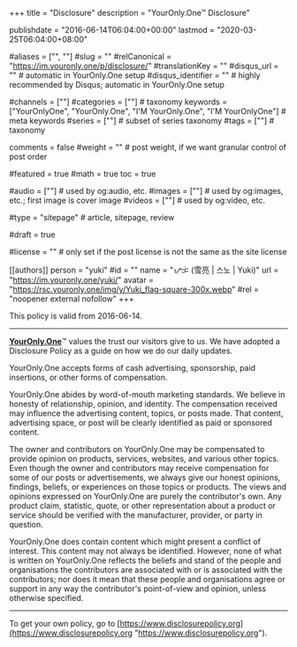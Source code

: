 +++
title = "Disclosure"
description = "YourOnly.One™ Disclosure"

publishdate = "2016-06-14T06:04:00+00:00"
lastmod = "2020-03-25T06:04:00+08:00"

#aliases = ["", ""]
#slug = ""
#relCanonical = "https://im.youronly.one/p/disclosure/"
#translationKey = ""
#disqus_url = ""                                                    # automatic in YourOnly.One setup
#disqus_identifier = ""                                             # highly recommended by Disqus; automatic in YourOnly.One setup

#channels = [""]
#categories = [""]                                                   # taxonomy
keywords = ["YourOnlyOne", "YourOnly.One", "I'M YourOnly.One", "I'M YourOnlyOne"]                                                     # meta keywords
#series = [""]                                                       # subset of series taxonomy
#tags = [""]                                                         # taxonomy

comments = false
#weight = ""                                                        # post weight, if we want granular control of post order

#featured = true
#math = true
toc = true

#audio = [""]                                                        # used by og:audio, etc.
#images = [""]                                                       # used by og:images, etc.; first image is cover image
#videos = [""]                                                       # used by og:video, etc.

#type = "sitepage"                                                           # article, sitepage, review

#draft = true

#license = ""                                                       # only set if the post license is not the same as the site license

[[authors]]
  person = "yuki"
  #id = ""
  name = "ᜌᜓᜃᜒ (雪亮 | 스노 | Yuki)"
  url = "https://im.youronly.one/yuki/"
  avatar = "https://rsc.youronly.one/img/y/Yuki_flag-square-300x.webp"
  #rel = "noopener external nofollow"
+++

This policy is valid from 2016-06-14.

---

**[YourOnly.One](https://youronly.one "YourOnly.One")**™ values the trust our visitors give to us. We have adopted a Disclosure Policy as a guide on how we do our daily updates.

YourOnly.One accepts forms of cash advertising, sponsorship, paid insertions, or other forms of compensation.

YourOnly.One abides by word-of-mouth marketing standards. We believe in honesty of relationship, opinion, and identity. The compensation received may influence the advertising content, topics, or posts made. That content, advertising space, or post will be clearly identified as paid or sponsored content.

The owner and contributors on YourOnly.One may be compensated to provide opinion on products, services, websites, and various other topics. Even though the owner and contributors may receive compensation for some of our posts or advertisements, we always give our honest opinions, findings, beliefs, or experiences on those topics or products. The views and opinions expressed on YourOnly.One are purely the contributor's own. Any product claim, statistic, quote, or other representation about a product or service should be verified with the manufacturer, provider, or party in question.

YourOnly.One does contain content which might present a conflict of interest. This content may not always be identified. However, none of what is written on YourOnly.One reflects the beliefs and stand of the people and organisations the contributors are associated with or is associated with the contributors; nor does it mean that these people and organisations agree or support in any way the contributor's point-of-view and opinion, unless otherwise specified.

---

To get your own policy, go to [https://www.disclosurepolicy.org](https://www.disclosurepolicy.org "https://www.disclosurepolicy.org").
